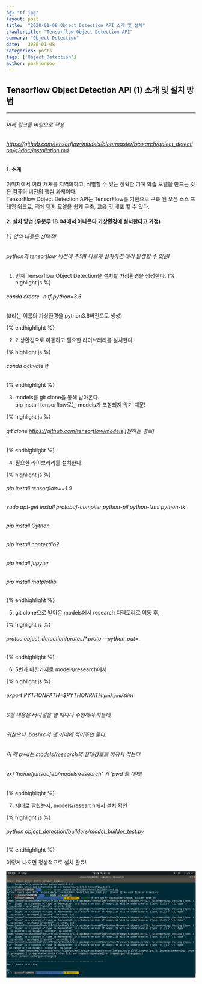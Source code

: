 ```yaml
---
bg: "tf.jpg"
layout: post
title:  "2020-01-08_Object_Detection_API 소개 및 설치"
crawlertitle: "Tensorflow Object Detection API"
summary: "Object Detection"
date:   2020-01-08
categories: posts
tags: ['Object_Detection']
author: parkjunsoo
---
```



## Tensorflow Object Detection API (1) 소개 및 설치 방법
***

###### 아래 링크를 바탕으로 작성
###### <https://github.com/tensorflow/models/blob/master/research/object_detection/g3doc/installation.md>

#### 1. 소개

이미지에서 여러 개체를 지역화하고, 식별할 수 있는 정확한 기계 학습 모델을 만드는 것은 컴퓨터 비전의 핵심 과제이다.  
TensorFlow Object Detection API는 TensorFlow를 기반으로 구축 된 오픈 소스 프레임 워크로, 객체 탐지 ​​모델을 쉽게 구축, 교육 및 배포 할 수 있다.  

#### 2. 설치 방법 (우분투 18.04에서 아나콘다 가상환경에 설치한다고 가정)

###### [ ] 안의 내용은 선택적!
###### python과 tensorflow 버전에 주의!! 다르게 설치하면 에러 발생할 수 있음!


1) 먼저  Tensorflow Object Detection을 설치할 가상환경을 생성한다.
{% highlight js %}  

###### conda create -n tf python=3.6  
(tf라는 이름의 가상환경을 python3.6버전으로 생성)

{% endhighlight %}

2) 가상환경으로 이동하고 필요한 라이브러리를 설치한다.

{% highlight js %}  

###### conda activate tf

{% endhighlight %}

3) models를 git clone을 통해 받아온다.  
   pip install tensorflow로는 models가 포함되지 않기 때문!

{% highlight js %}  

###### git clone https://github.com/tensorflow/models [원하는 경로]

{% endhighlight %}

4) 필요한 라이브러리를 설치한다.

{% highlight js %}  

###### pip install tensorflow==1.9
###### sudo apt-get install protobuf-compiler python-pil python-lxml python-tk
###### pip install Cython
###### pip install contextlib2
###### pip install jupyter
###### pip install matplotlib
{% endhighlight %}

5) git clone으로 받아온 models에서 research 디렉토리로 이동 후,

{% highlight js %}  

###### protoc object_detection/protos/\*.proto --python_out=.
{% endhighlight %}

6) 5번과 마찬가지로 models/research에서

{% highlight js %}  

###### export PYTHONPATH=$PYTHONPATH:`pwd`:`pwd`/slim

###### 6번 내용은 터미널을 열 때마다 수행해야 하는데,  
###### 귀찮으니 .bashrc의 맨 아래에 적어주면 좋다.  
###### 이 때 pwd는 models/research의 절대경로로 바꿔서 적는다.  
###### ex) 'home/junsoofeb/models/research' 가 'pwd'를 대체!

{% endhighlight %}

7) 제대로 깔렸는지, models/research에서 설치 확인  

{% highlight js %}  

###### python object_detection/builders/model_builder_test.py

{% endhighlight %}

이렇게 나오면 정상적으로 설치 완료!

![result](https://github.com/junsoofeb/junsoofeb.github.io/raw/master/assets/images/result.png)
